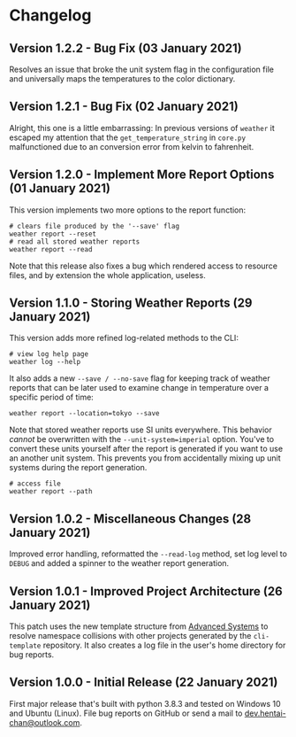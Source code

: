 # Changelog

## Version 1.2.2 - Bug Fix (03 January 2021)

Resolves an issue that broke the unit system flag in the configuration file and
universally maps the temperatures to the color dictionary.

## Version 1.2.1 - Bug Fix (02 January 2021)

Alright, this one is a little embarrassing: In previous versions of `weather`
it escaped my attention that the `get_temperature_string` in `core.py`
malfunctioned due to an conversion error from kelvin to fahrenheit.

## Version 1.2.0 - Implement More Report Options (01 January 2021)

This version implements two more options to the report function:

```cli
# clears file produced by the '--save' flag
weather report --reset
# read all stored weather reports
weather report --read
```

Note that this release also fixes a bug which rendered access to resource files,
and by extension the whole application, useless.

## Version 1.1.0 - Storing Weather Reports (29 January 2021)

This version adds more refined log-related methods to the CLI:

```cli
# view log help page
weather log --help
```

It also adds a new `--save / --no-save` flag for keeping track of weather reports
that can be later used to examine change in temperature over a specific period of
time:

```cli
weather report --location=tokyo --save
```

Note that stored weather reports use SI units everywhere. This behavior *cannot*
be overwritten with the `--unit-system=imperial` option. You've to convert these
units yourself after the report is generated if you want to use an another unit
system. This prevents you from accidentally mixing up unit systems during the report
generation.

```cli
# access file
weather report --path
```

## Version 1.0.2 - Miscellaneous Changes (28 January 2021)

Improved error handling, reformatted the `--read-log` method, set log level to `DEBUG`
and added a spinner to the weather report generation.

## Version 1.0.1 - Improved Project Architecture (26 January 2021)

This patch uses the new template structure from [Advanced Systems](https://github.com/Advanced-Systems)
to resolve namespace collisions with other projects generated by the `cli-template`
repository. It also creates a log file in the user's home directory for bug reports.

## Version 1.0.0 - Initial Release (22 January 2021)

First major release that's built with python 3.8.3 and tested on Windows 10 and
Ubuntu (Linux). File bug reports on GitHub or send a mail to <dev.hentai-chan@outlook.com>.
